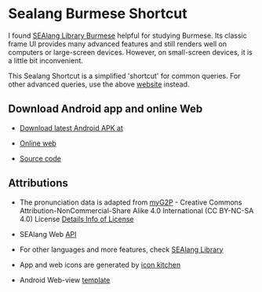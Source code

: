 # Sealang Burmese Shortcut

I found [SEAlang Library Burmese](http://sealang.net/burmese) helpful for studying Burmese. Its classic frame UI provides many advanced features and still renders well on computers or large-screen devices. However, on small-screen devices, it is a little bit inconvenient.

This Sealang Shortcut is a simplified 'shortcut' for common queries. For other advanced queries, use the above [website](http://sealang.net/burmese) instead.

## Download Android app and online Web

+ [Download latest Android APK at](https://github.com/vpnry/sealangshortcut/releases)
 
+ [Online web](https://vpnry.github.io/sealangshortcut)

+ [Source code](https://github.com/vpnry/sealangshortcut)

## Attributions

+ The pronunciation data is adapted from [myG2P](https://github.com/ye-kyaw-thu/myG2P/) - Creative Commons Attribution-NonCommercial-Share Alike 4.0 International (CC BY-NC-SA 4.0) License [Details Info of License](https://creativecommons.org/licenses/by-nc-sa/4.0/)

+ SEAlang Web [API](http://sealang.net/api/api.pl?service=identify)

+ For other languages and more features, check [SEAlang Library](http://sealang.net/library)

+ App and web icons are generated by [icon kitchen](https://icon.kitchen)

+ Android Web-view [template](https://github.com/slymax/webview)

